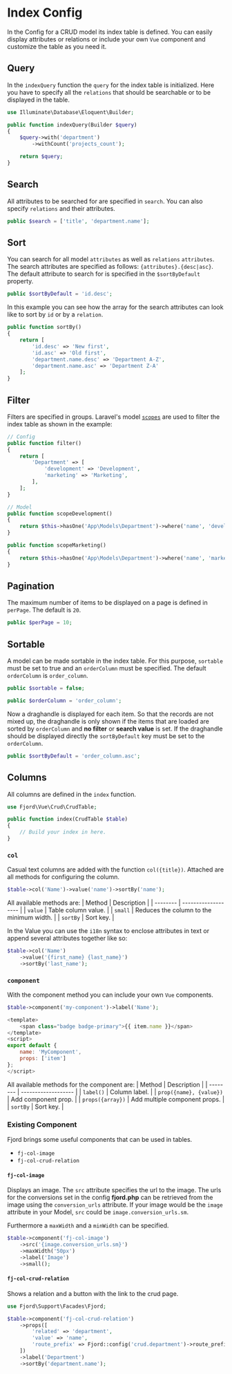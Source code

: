 # Index Config

In the Config for a CRUD model its index table is defined. You can easily display attributes or relations or include your own `Vue` component and customize the table as you need it.

## Query

In the `indexQuery` function the `query` for the index table is initialized. Here you have to specify all the `relations` that should be searchable or to be displayed in the table.

```php
use Illuminate\Database\Eloquent\Builder;

public function indexQuery(Builder $query)
{
    $query->with('department')
        ->withCount('projects_count');

    return $query;
}
```

## Search

All attributes to be searched for are specified in `search`. You can also specify `relations` and their attributes.

```php
public $search = ['title', 'department.name'];
```

## Sort

You can search for all model `attributes` as well as `relations` `attributes`. The search attributes are specified as follows: `{attributes}.{desc|asc}`. The default attribute to search for is specified in the `$sortByDefault` property.

```php
public $sortByDefault = 'id.desc';
```

In this example you can see how the array for the search attributes can look like to sort by `id` or by a `relation`.

```php
public function sortBy()
{
    return [
        'id.desc' => 'New first',
        'id.asc' => 'Old first',
        'department.name.desc' => 'Department A-Z',
        'department.name.asc' => 'Department Z-A'
    ];
}
```

## Filter

Filters are specified in groups. Laravel's model [`scopes`](https://laravel.com/docs/7.x/eloquent#local-scopes) are used to filter the index table as shown in the example:

```php
// Config
public function filter()
{
    return [
        'Department' => [
            'development' => 'Development',
            'marketing' => 'Marketing',
        ],
    ];
}
```

```php
// Model
public function scopeDevelopment()
{
    return $this->hasOne('App\Models\Department')->where('name', 'development');
}

public function scopeMarketing()
{
    return $this->hasOne('App\Models\Department')->where('name', 'marketing');
}
```

## Pagination

The maximum number of items to be displayed on a page is defined in `perPage`. The default is `20`.

```php
public $perPage = 10;
```

## Sortable

A model can be made sortable in the index table. For this purpose, `sortable` must be set to true and an `orderColumn` must be specified.
The default `orderColumn` is `order_column`.

```php
public $sortable = false;

public $orderColumn = 'order_column';
```

Now a draghandle is displayed for each item. So that the records are not mixed up, the draghandle is only shown if the items that are loaded are sorted by `orderColumn` and **no filter** or **search value** is set. If the draghandle should be displayed directly the `sortByDefault` key must be set to the `orderColumn`.

```php
public $sortByDefault = 'order_column.asc';
```

## Columns

All columns are defined in the `index` function.

```php
use Fjord\Vue\Crud\CrudTable;

public function index(CrudTable $table)
{
    // Build your index in here.
}
```

### `col`

Casual text columns are added with the function `col({title})`. Attached are all methods for configuring the column.

```php
$table->col('Name')->value('name')->sortBy('name');
```

All available methods are:
| Method | Description |
| -------- | ------------------- |
| `value` | Table column value. |
| `small` | Reduces the column to the minimum width. |
| `sortBy` | Sort key. |

In the Value you can use the `i18n` syntax to enclose attributes in text or append several attributes together like so:

```php
$table->col('Name')
    ->value('{first_name} {last_name}')
    ->sortBy('last_name');
```

### `component`

With the component method you can include your own `Vue` components.

```php
$table->component('my-component')->label('Name');
```

```javascript
<template>
    <span class="badge badge-primary">{{ item.name }}</span>
</template>
<script>
export default {
    name: 'MyComponent',
    props: ['item']
};
</script>
```

All available methods for the component are:
| Method | Description |
| -------- | ------------------- |
| `label()` | Column label. |
| `prop({name}, {value})` | Add component prop. |
| `props({array})` | Add multiple component props. |
| `sortBy` | Sort key. |

### Existing Component

Fjord brings some useful components that can be used in tables.

-   `fj-col-image`
-   `fj-col-crud-relation`

#### `fj-col-image`

Displays an image. The `src` attribute specifies the url to the image. The urls for the conversions set in the config **fjord.php** can be retrieved from the image using the `conversion_urls` attribute. If your image would be the `image` attribute in your Model, `src` could be `image.conversion_urls.sm`.

Furthermore a `maxWidth` and a `minWidth` can be specified.

```php
$table->component('fj-col-image')
    ->src('{image.conversion_urls.sm}')
    ->maxWidth('50px')
    ->label('Image')
    ->small();
```

#### `fj-col-crud-relation`

Shows a relation and a button with the link to the crud page.

```php
use Fjord\Support\Facades\Fjord;

$table->component('fj-col-crud-relation')
    ->props([
        'related' => 'department',
        'value' => 'name',
        'route_prefix' => Fjord::config('crud.department')->route_prefix
    ])
    ->label('Department')
    ->sortBy('department.name');
```
